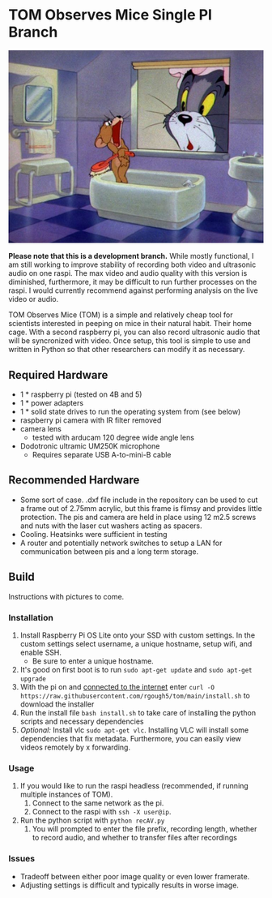 # TOM Observes Mice Single PI Branch
![this is fair use right?](pic/tom_n_jerry.jpg)

**Please note that this is a development branch.** While mostly functional, I am still working to improve stability of recording both video and ultrasonic audio on one raspi. The max video and audio quality with this version is diminished, furthermore, it may be difficult to run further processes on the raspi. I would currently recommend against performing analysis on the live video or audio.

TOM Observes Mice (TOM) is a simple and relatively cheap tool for scientists interested in peeping on mice in their natural habit. Their home cage.
With a second raspberry pi, you can also record ultrasonic audio that will be syncronized with video.
Once setup, this tool is simple to use and written in Python so that other researchers can modify it as necessary.

## Required Hardware
- 1 * raspberry pi (tested on 4B and 5)
- 1 * power adapters
- 1 * solid state drives to run the operating system from (see below)
- raspberry pi camera with IR filter removed
- camera lens
    - tested with arducam 120 degree wide angle lens
- Dodotronic ultramic UM250K microphone
    - Requires separate USB A-to-mini-B cable

## Recommended Hardware
- Some sort of case. .dxf file include in the repository can be used to cut a frame out of 2.75mm acrylic, but this frame is flimsy and provides little protection. The pis and camera are held in place using 12 m2.5 screws and nuts with the laser cut washers acting as spacers.
- Cooling. Heatsinks were sufficient in testing
- A router and potentially network switches to setup a LAN for communication between pis and a long term storage.

## Build

Instructions with pictures to come.

### Installation
1. Install Raspberry Pi OS Lite onto your SSD with custom settings. In the custom settings select username, a unique hostname, setup wifi, and enable SSH.
    - Be sure to enter a unique hostname.
2. It's good on first boot is to run `sudo apt-get update` and `sudo apt-get upgrade`
3. With the pi on and [connected to the internet](https://www.raspberrypi.com/documentation/computers/configuration.html#networking) enter `curl -O https://raw.githubusercontent.com/rgough5/tom/main/install.sh` to download the installer
4. Run the install file `bash install.sh` to take care of installing the python scripts and necessary dependencies
5. *Optional:* Install vlc `sudo apt-get vlc`. Installing VLC will install some dependencies that fix metadata. Furthermore, you can easily view videos remotely by x forwarding.

### Usage
1. If you would like to run the raspi headless (recommended, if running multiple instances of TOM).
    1. Connect to the same network as the pi.
    2. Connect to the raspi with `ssh -X user@ip`.
2. Run the python script with `python recAV.py`
    1. You will prompted to enter the file prefix, recording length, whether to record audio, and whether to transfer files after recordings

### Issues
- Tradeoff between either poor image quality or even lower framerate.
- Adjusting settings is difficult and typically results in worse image.
